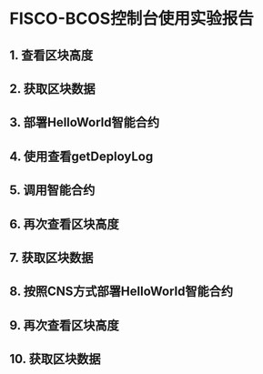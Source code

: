 # FISCO-BCOS控制台使用实验报告
## 1. 查看区块高度

## 2. 获取区块数据

## 3. 部署HelloWorld智能合约

## 4. 使用查看getDeployLog

## 5. 调用智能合约

## 6. 再次查看区块高度

## 7. 获取区块数据

## 8. 按照CNS方式部署HelloWorld智能合约

## 9. 再次查看区块高度

## 10. 获取区块数据
